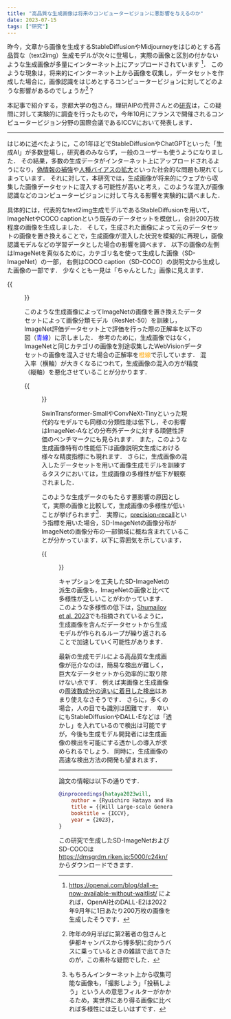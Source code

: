 ```yaml
---
title: "高品質な生成画像は将来のコンピュータービジョンに悪影響を与えるのか"
date: 2023-07-15
tags: ["研究"]
---
```


昨今，文章から画像を生成するStableDiffusionやMidjourneyをはじめとする高品質な（text2img）生成モデルが次々に登場し，実際の画像と区別の付かないような生成画像が多量にインターネット上にアップロードされています [^openai]．
このような現象は，将来的にインターネット上から画像を収集し，データセットを作成した場合に，画像認識をはじめとするコンピュータービジョンに対してどのような影響があるのでしょうか[^question]？

本記事で紹介する，京都大学の包さん，理研AIPの荒井さんとの[研究](https://arxiv.org/abs/2211.08095)は，この疑問に対して実験的に調査を行ったもので，今年10月にフランスで開催されるコンピュータービジョン分野の国際会議であるICCVにおいて発表します．

[^openai]: https://openai.com/blog/dall-e-now-available-without-waitlist/ によれば，OpenAI社のDALL･E2は2022年9月年に1日あたり200万枚の画像を生成したそうです．
[^question]: 昨年の9月半ばに第2著者の包さんと伊都キャンパスから博多駅に向かうバスに乗っているときの雑談で出てきたのが，この素朴な疑問でした．

---

はじめに述べたように，この1年ほどでStableDiffusionやChatGPTといった「生成AI」が多数登場し，研究者のみならず，一般のユーザーも使うようになりました．
その結果，多数の生成データがインターネット上にアップロードされるようになり，[偽情報の補強](https://www.washingtonpost.com/technology/interactive/2022/artificial-intelligence-images-dall-e/)や[人種バイアスの拡大](https://dl.acm.org/doi/abs/10.1145/3593013.3594095)といった社会的な問題も現れてしまっています．
それに対して，本研究では，生成画像が将来的にウェブから収集した画像データセットに混入する可能性が高いと考え，このような混入が画像認識などのコンピュータービジョンに対して与える影響を実験的に調べました．

具体的には，代表的なtext2img生成モデルであるStableDiffusionを用いて，ImageNetやCOCO captionという既存のデータセットを模倣し，合計200万枚程度の画像を生成しました．
そして，生成された画像によって元のデータセットの画像を置き換えることで，生成画像が混入した状況を模擬的に再現し，画像認識モデルなどの学習データとした場合の影響を調べます．
以下の画像の左側はImageNetを真似るために，カテゴリ名を使って生成した画像（SD-ImageNet）の一部，
右側はCOCO caption（SD-COCO）の説明文から生成した画像の一部です．
少なくとも一見は「ちゃんとした」画像に見えます．

{{<figure src="datasets_wide.png" width="80%">}}

このような生成画像によってImageNetの画像を置き換えたデータセットによって画像分類モデル（ResNet-50）を訓練し，ImageNet評価データセット上で評価を行った際の正解率を以下の図（<font color="Blue">青線</font>）に示しました．
参考のために，生成画像ではなく，ImageNetと同じカテゴリの画像を別途収集したWebVisionデータセットの画像を混入させた場合の正解率を<font color="Orange">橙線</font>で示しています．
混入率（横軸）が大きくなるにつれて，生成画像の混入の方が精度（縦軸）を悪化させていることが分かります．

{{<figure src="classification-resnet50.png" width="50%">}}

SwinTransformer-SmallやConvNeXt-Tinyといった現代的なモデルでも同様の分類性能は低下し，その影響はImageNet-Aなどの分布外データに対する頑健性評価のベンチマークにも見られます．
また，このような生成画像特有の性能低下は画像説明文生成における様々な精度指標にも現れます．
さらに，生成画像の混入したデータセットを用いて画像生成モデルを訓練するタスクにおいては，生成画像の多様性が低下が観察されました．

このような生成データのもたらす悪影響の原因として，実際の画像と比較して，生成画像の多様性が低いことが挙げられます[^webimages]．
実際に，[precision-recall](https://proceedings.neurips.cc/paper_files/paper/2019/hash/0234c510bc6d908b28c70ff313743079-Abstract.html)という指標を用いた場合，SD-ImageNetの画像分布がImageNetの画像分布の一部領域に概ね含まれていることが分かっています．以下に雰囲気を示しています．

{{<figure src="precision-recall.png" width="30%">}}

キャプションを工夫したSD-ImageNetの派生の画像も，ImageNetの画像と比べて多様性が乏しいことがわかっています．
このような多様性の低下は，[Shumailov et al. 2023](https://arxiv.org/abs/2305.17493)でも指摘されているように，生成画像を含んだデータセットから生成モデルが作られるループが繰り返されることで加速していく可能性があります．

[^webimages]: もちろんインターネット上から収集可能な画像も，「撮影しよう」「投稿しよう」という人の意思フィルターがかかるため，実世界にあり得る画像に比べれば多様性には乏しいはずです．

最新の生成モデルによる高品質な生成画像が厄介なのは，簡易な検出が難しく，巨大なデータセットから効率的に取り除けない点です．
例えば実画像と生成画像の[周波数成分の違いに着目した検出](https://proceedings.neurips.cc/paper/2020/hash/1f8d87e1161af68b81bace188a1ec624-Abstract.html)はあまり使えなさそうです．
さらに，多くの場合，人の目でも識別は困難です．
幸いにもStableDiffusionやDALL･Eなどは「透かし」を入れているので検出は可能ですが，今後も生成モデル開発者には生成画像の検出を可能にする透かしの導入が求められるでしょう．
同時に，生成画像の高速な検出方法の開発も望まれます．


---

論文の情報は以下の通りです．

```bibtex
@inproceedings{hataya2023will,
    author = {Ryuichiro Hataya and Han Bao and Hiromi Arai},
    title = {{Will Large-scale Generative Models Corrupt Future Datasets?}},
    booktitle = {ICCV},
    year = {2023},
}
```

この研究で生成したSD-ImageNetおよびSD-COCOは https://dmsgrdm.riken.jp:5000/c24kn/ からダウンロードできます．